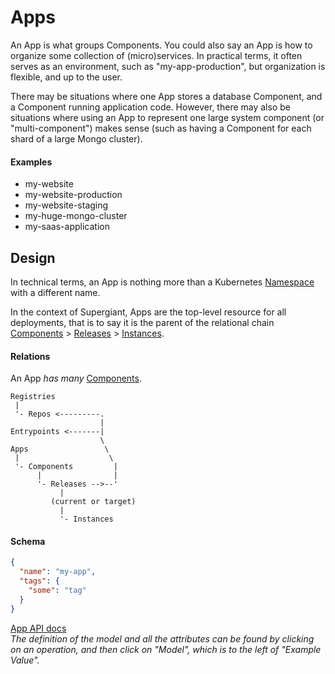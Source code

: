 # Apps

An App is what groups Components. You could also say an App is how to organize
some collection of (micro)services. In practical terms, it often serves as an
environment, such as "my-app-production", but organization is flexible, and up
to the user.

There may be situations where one App stores a database Component, and a
Component running application code. However, there may also be situations where
using an App to represent one large system component (or "multi-component")
makes sense (such as having a Component for each shard of a large Mongo cluster).

#### Examples

- my-website
- my-website-production
- my-website-staging
- my-huge-mongo-cluster
- my-saas-application

## Design

In technical terms, an App is nothing more than a Kubernetes
[Namespace](https://github.com/kubernetes/kubernetes/blob/master/docs/admin/namespaces.md)
with a different name.

In the context of Supergiant, Apps are the top-level resource for all deployments,
that is to say it is the parent of the relational chain
[Components](components.md) > [Releases](releases.md) > [Instances](instances.md).

#### Relations

An App _has many_ [Components](components.md).

```
Registries
 |
 '- Repos <---------.
                    |
Entrypoints <-------|
                    \
Apps                 \
 |                    \
 '- Components         |
      |                |
      '- Releases -->--'
           |
         (current or target)
           |
           '- Instances
```

#### Schema

```json
{
  "name": "my-app",
  "tags": {
    "some": "tag"
  }
}
```

[App API docs](http://supergiant-batman-364753107.us-east-1.elb.amazonaws.com:31590/docs/#/Apps)
<br>
_The definition of the model and all the attributes can be found by clicking on
an operation, and then click on "Model", which is to the left of "Example Value"._
